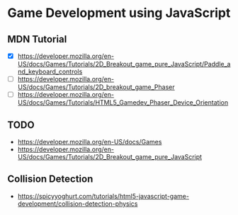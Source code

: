 # Game Development using JavaScript

## MDN Tutorial

- [x] https://developer.mozilla.org/en-US/docs/Games/Tutorials/2D_Breakout_game_pure_JavaScript/Paddle_and_keyboard_controls
- [ ] https://developer.mozilla.org/en-US/docs/Games/Tutorials/2D_breakout_game_Phaser
- [ ] https://developer.mozilla.org/en-US/docs/Games/Tutorials/HTML5_Gamedev_Phaser_Device_Orientation

## TODO

- https://developer.mozilla.org/en-US/docs/Games
- https://developer.mozilla.org/en-US/docs/Games/Tutorials/2D_Breakout_game_pure_JavaScript

## Collision Detection

- https://spicyyoghurt.com/tutorials/html5-javascript-game-development/collision-detection-physics
